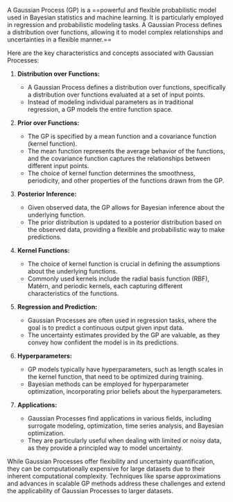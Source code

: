 A Gaussian Process (GP) is a ==powerful and flexible probabilistic model used in Bayesian statistics and machine learning. It is particularly employed in regression and probabilistic modeling tasks. A Gaussian Process defines a distribution over functions, allowing it to model complex relationships and uncertainties in a flexible manner.==

Here are the key characteristics and concepts associated with Gaussian Processes:

1. **Distribution over Functions:**
   - A Gaussian Process defines a distribution over functions, specifically a distribution over functions evaluated at a set of input points.
   - Instead of modeling individual parameters as in traditional regression, a GP models the entire function space.

2. **Prior over Functions:**
   - The GP is specified by a mean function and a covariance function (kernel function).
   - The mean function represents the average behavior of the functions, and the covariance function captures the relationships between different input points.
   - The choice of kernel function determines the smoothness, periodicity, and other properties of the functions drawn from the GP.

3. **Posterior Inference:**
   - Given observed data, the GP allows for Bayesian inference about the underlying function.
   - The prior distribution is updated to a posterior distribution based on the observed data, providing a flexible and probabilistic way to make predictions.

4. **Kernel Functions:**
   - The choice of kernel function is crucial in defining the assumptions about the underlying functions.
   - Commonly used kernels include the radial basis function (RBF), Matérn, and periodic kernels, each capturing different characteristics of the functions.

5. **Regression and Prediction:**
   - Gaussian Processes are often used in regression tasks, where the goal is to predict a continuous output given input data.
   - The uncertainty estimates provided by the GP are valuable, as they convey how confident the model is in its predictions.

6. **Hyperparameters:**
   - GP models typically have hyperparameters, such as length scales in the kernel function, that need to be optimized during training.
   - Bayesian methods can be employed for hyperparameter optimization, incorporating prior beliefs about the hyperparameters.

7. **Applications:**
   - Gaussian Processes find applications in various fields, including surrogate modeling, optimization, time series analysis, and Bayesian optimization.
   - They are particularly useful when dealing with limited or noisy data, as they provide a principled way to model uncertainty.

While Gaussian Processes offer flexibility and uncertainty quantification, they can be computationally expensive for large datasets due to their inherent computational complexity. Techniques like sparse approximations and advances in scalable GP methods address these challenges and extend the applicability of Gaussian Processes to larger datasets.